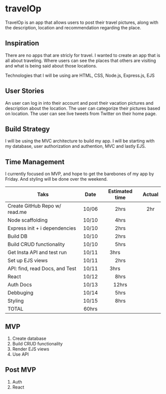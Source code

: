 # travelOp
TravelOp is an app that allows users to post their travel pictures, along with the description, location and recommendation 
regarding the place.

## Inspiration
There are no apps that are stricly for travel. I wanted to create an app that is all about traveling. Where users can see 
the places that others are visiting and what is being said about those locations.

Technologies that I will be using are HTML, CSS, Node.js, Express.js, EJS

## User Stories 
An user can log in into their account and post their vacation pictures and description about the location. The user can categorize their pictures based on location. The user can see live tweets from Twitter on their home page. 

## Build Strategy
I will be using the MVC architecture to build my app. I will be starting with my database, user authorization and authention, 
MVC and lastly EJS.

## Time Management
I currently focused on MVP, and hope to get the barebones of my app by Friday. And styling will be done over the weekend.

| Taks                          | Date  | Estimated time| Actual |
| -------------                 |:-----:| :------------:|:------:|
| Create GitHub Repo w/ read.me | 10/06 | 2hrs          |2hr     |
| Node scaffolding              | 10/10 | 4hrs          |        |
| Express init + i dependencies | 10/10 | 2hrs          |        |
| Build DB                      | 10/10 | 2hrs          |        |
| Build CRUD functionality      | 10/10 | 5hrs          |        |
| Get Insta API and test run    | 10/11 | 3hrs          |        |
| Set up EJS views              | 10/11 | 2hrs          |        |
| API: find, read Docs, and Test| 10/11 | 3hrs          |        |
| React                         | 10/12 | 8hrs          |        |
| Auth Docs                     | 10/13 | 12hrs         |        |
| Debbuging                     | 10/14 | 5hrs          |        |
| Styling                       | 10/15 | 8hrs          |        |
                                  TOTAL | 60hrs         |        |   

## MVP 
1) Create database
2) Build CRUD functionality 
3) Render EJS views 
4) Use API 

## Post MVP 
1) Auth 
2) React
